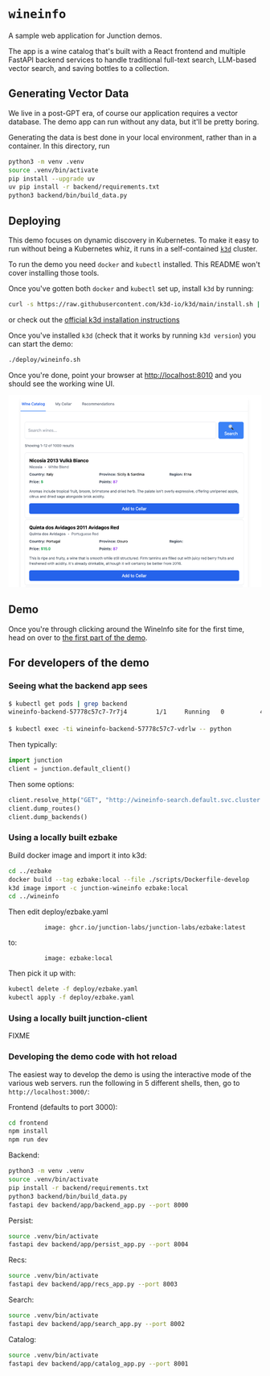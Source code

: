 # `wineinfo`

A sample web application for Junction demos.

The app is a wine catalog that's built with a React frontend and multiple
FastAPI backend services to handle traditional full-text search, LLM-based
vector search, and saving bottles to a collection.

## Generating Vector Data

We live in a post-GPT era, of course our application requires a vector database.
The demo app can run without any data, but it'll be pretty boring.

Generating the data is best done in your local environment, rather than in a
container. In this directory, run

```bash
python3 -m venv .venv
source .venv/bin/activate
pip install --upgrade uv
uv pip install -r backend/requirements.txt
python3 backend/bin/build_data.py
```

## Deploying

This demo focuses on dynamic discovery in Kubernetes. To make it easy to run
without being a Kubernetes whiz, it runs in a self-contained [`k3d`][k3d]
cluster.

To run the demo you need `docker` and `kubectl` installed. This README won't
cover installing those tools.

Once you've gotten both `docker` and `kubectl` set up, install `k3d` by running:

```bash
curl -s https://raw.githubusercontent.com/k3d-io/k3d/main/install.sh | bash
```

or check out the [official k3d installation instructions][k3d-install]

[k3d]: https://k3d.io/
[k3d-install]: https://k3d.io/v5.7.4/#install-script

Once you've installed `k3d` (check that it works by running `k3d version`) you
can start the demo:

```bash
./deploy/wineinfo.sh
```

Once you're done, point your browser at <http://localhost:8010> and you should
see the working wine UI.

![A screenshot of the demo UI](./frontend/screenshot.png)

## Demo

Once you're through clicking around the WineInfo site for the first time, head
on over to [the first part of the demo](demo/01_intro.md).

## For developers of the demo

### Seeing what the backend app sees
```bash
$ kubectl get pods | grep backend
wineinfo-backend-57778c57c7-7r7j4        1/1     Running   0          42m

$ kubectl exec -ti wineinfo-backend-57778c57c7-vdrlw -- python
```

Then typically:
```python
import junction
client = junction.default_client()
```

Then some options:
```python
client.resolve_http("GET", "http://wineinfo-search.default.svc.cluster.local/search/?foo=bar", {})
client.dump_routes()
client.dump_backends()
```

### Using a locally built ezbake

Build docker image and import it into k3d:
```bash
cd ../ezbake
docker build --tag ezbake:local --file ./scripts/Dockerfile-develop
k3d image import -c junction-wineinfo ezbake:local
cd ../wineinfo
```

Then edit deploy/ezbake.yaml
```
          image: ghcr.io/junction-labs/junction-labs/ezbake:latest
```
to:
```
          image: ezbake:local
```

Then pick it up with:
```bash
kubectl delete -f deploy/ezbake.yaml
kubectl apply -f deploy/ezbake.yaml
```

### Using a locally built junction-client

FIXME

### Developing the demo code with hot reload

The easiest way to develop the demo is using the interactive mode of the various
web servers. run the following in 5 different shells, then, go to
`http://localhost:3000/`:

Frontend (defaults to port 3000):
```bash
cd frontend
npm install
npm run dev
```

Backend:
```bash
python3 -m venv .venv
source .venv/bin/activate
pip install -r backend/requirements.txt
python3 backend/bin/build_data.py
fastapi dev backend/app/backend_app.py --port 8000
```

Persist:
```bash
source .venv/bin/activate
fastapi dev backend/app/persist_app.py --port 8004
```

Recs:
```bash
source .venv/bin/activate
fastapi dev backend/app/recs_app.py --port 8003
```

Search:
```bash
source .venv/bin/activate
fastapi dev backend/app/search_app.py --port 8002
```

Catalog:
```bash
source .venv/bin/activate
fastapi dev backend/app/catalog_app.py --port 8001
```
